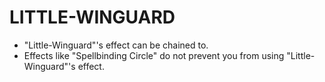 # LITTLE-WINGUARD

*   "Little-Winguard"'s effect can be chained to.
*   Effects like "Spellbinding Circle" do not prevent you from using "Little-Winguard"'s effect.
